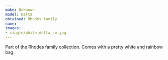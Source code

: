```yaml
---
make: Unknown
model: Delta
obtained: Rhodes family
name:
images:
- single/white_delta_sm.jpg
---
```


Part of the Rhodes family collection.
Comes with a pretty white and rainbow bag.
